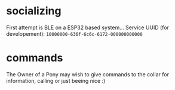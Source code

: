 # socializing

First attempt is BLE on a ESP32 based system...
Service UUID (for developement): 
`10000000-636f-6c6c-6172-000000000000`

# commands
The Owner of a Pony may wish to give commands to the collar for information, calling or just beeing nice :)
